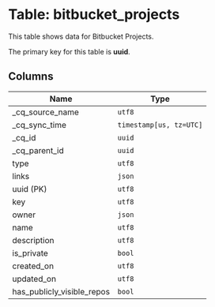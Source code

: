 # Table: bitbucket_projects

This table shows data for Bitbucket Projects.

The primary key for this table is **uuid**.

## Columns

| Name          | Type          |
| ------------- | ------------- |
|_cq_source_name|`utf8`|
|_cq_sync_time|`timestamp[us, tz=UTC]`|
|_cq_id|`uuid`|
|_cq_parent_id|`uuid`|
|type|`utf8`|
|links|`json`|
|uuid (PK)|`utf8`|
|key|`utf8`|
|owner|`json`|
|name|`utf8`|
|description|`utf8`|
|is_private|`bool`|
|created_on|`utf8`|
|updated_on|`utf8`|
|has_publicly_visible_repos|`bool`|